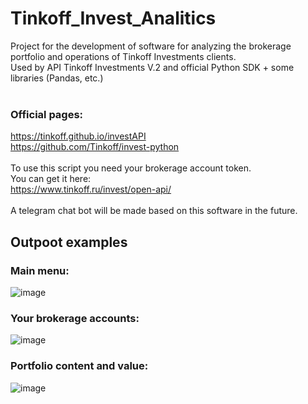 # Tinkoff_Invest_Analitics
Project for the development of software for analyzing the brokerage portfolio and operations of Tinkoff Investments clients.<br> Used by API Tinkoff Investments V.2 and official Python SDK + some libraries (Pandas, etc.)
<br>
<br>
### Official pages: <br>
https://tinkoff.github.io/investAPI <br>
https://github.com/Tinkoff/invest-python <br>
<br> To use this script you need your brokerage account token.
<br> You can get it here: <br>
https://www.tinkoff.ru/invest/open-api/
<br>
<br>
A telegram chat bot will be made based on this software in the future.

## Outpoot examples <br>
### Main menu:<br>
![image](https://user-images.githubusercontent.com/57821178/169522408-d87bbd3b-1d38-44c2-a9c3-0e88c91657fd.png)
### Your brokerage accounts:<br>
![image](https://user-images.githubusercontent.com/57821178/169852442-20e1f48b-b1fc-4de6-b36c-9cfc5ce26200.png)
### Portfolio content and value:<br>
![image](https://user-images.githubusercontent.com/57821178/169522471-f7dce81c-e159-4dd8-9b90-44909e8ee8d7.png)


